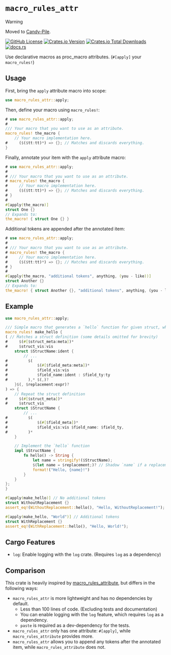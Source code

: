# `macro_rules_attr`

> [!WARNING]
> Moved to [Candy-Pile](https://github.com/PRO-2684/Candy-Pile/tree/main/macro_rules_attr).

[![GitHub License](https://img.shields.io/github/license/PRO-2684/macro_rules_attr?logo=opensourceinitiative)](https://github.com/PRO-2684/macro_rules_attr/blob/main/LICENSE)
[![Crates.io Version](https://img.shields.io/crates/v/macro_rules_attr?logo=rust)](https://crates.io/crates/macro_rules_attr)
[![Crates.io Total Downloads](https://img.shields.io/crates/d/macro_rules_attr?logo=rust)](https://crates.io/crates/macro_rules_attr)
[![docs.rs](https://img.shields.io/docsrs/macro_rules_attr?logo=rust)](https://docs.rs/macro_rules_attr)

Use declarative macros as proc_macro attributes. (`#[apply]` your `macro_rules!`)

## Usage

First, bring the `apply` attribute macro into scope:

```rust
use macro_rules_attr::apply;
```

Then, define your macro using `macro_rules!`:

```rust
# use macro_rules_attr::apply;
#
/// Your macro that you want to use as an attribute.
macro_rules! the_macro {
    // Your macro implementation here.
#     ($($tt:tt)*) => {}; // Matches and discards everything.
}
```

Finally, annotate your item with the `apply` attribute macro:

```rust
# use macro_rules_attr::apply;
#
# /// Your macro that you want to use as an attribute.
# macro_rules! the_macro {
#     // Your macro implementation here.
#     ($($tt:tt)*) => {}; // Matches and discards everything.
# }
#
#[apply(the_macro)]
struct One {}
// Expands to:
the_macro! { struct One {} }
```

Additional tokens are appended after the annotated item:

```rust
# use macro_rules_attr::apply;
#
# /// Your macro that you want to use as an attribute.
# macro_rules! the_macro {
#     // Your macro implementation here.
#     ($($tt:tt)*) => {}; // Matches and discards everything.
# }
#
#[apply(the_macro, "additional tokens", anything, (you - like))]
struct Another {}
// Expands to:
the_macro! { struct Another {}, "additional tokens", anything, (you - like) }
```

## Example

```rust
use macro_rules_attr::apply;

/// Simple macro that generates a `hello` function for given struct, which returns `Hello, {name}!`. If given a second argument, it will replace `{name}`.
macro_rules! make_hello {
( // Matches a struct definition (some details omitted for brevity)
#     $(#[$struct_meta:meta])*
#     $struct_vis:vis
    struct $StructName:ident {
        // ...
#         $(
#             $(#[$field_meta:meta])*
#             $field_vis:vis
#             $field_name:ident : $field_ty:ty
#         ),* $(,)?
    }$(, $replacement:expr)?
) => {
    // Repeat the struct definition
#     $(#[$struct_meta])*
#     $struct_vis
    struct $StructName {
        // ...
#         $(
#             $(#[$field_meta])*
#             $field_vis:vis $field_name: $field_ty,
#         )*
    }

    // Implement the `hello` function
    impl $StructName {
        fn hello() -> String {
            let name = stringify!($StructName);
            $(let name = $replacement;)? // Shadow `name` if a replacement was provided
            format!("Hello, {name}!")
        }
    }
};
}

#[apply(make_hello)] // No additional tokens
struct WithoutReplacement {}
assert_eq!(WithoutReplacement::hello(), "Hello, WithoutReplacement!");

#[apply(make_hello, "World")] // Additional tokens
struct WithReplacement {}
assert_eq!(WithReplacement::hello(), "Hello, World!");
```

## Cargo Features

- `log`: Enable logging with the `log` crate. (Requires `log` as a dependency)

## Comparison

This crate is heavily inspired by [macro_rules_attribute](https://crates.io/crates/macro_rules_attribute), but differs in the following ways:

- `macro_rules_attr` is more lightweight and has no dependencies by default.
    - Less than 100 lines of code. (Excluding tests and documentation)
    - You can enable logging with the `log` feature, which requires `log` as a dependency.
    - `paste` is required as a dev-dependency for the tests.
- `macro_rules_attr` only has one attribute: `#[apply]`, while `macro_rules_attribute` provides more.
- `macro_rules_attr` allows you to append any tokens after the annotated item, while `macro_rules_attribute` does not.
